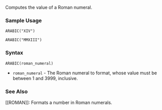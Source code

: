 Computes the value of a Roman numeral.

### Sample Usage

`ARABIC("XIV")`

`ARABIC("MMXIII")`

### Syntax

`ARABIC(roman_numeral)`

* `roman_numeral` - The Roman numeral to format, whose value must be between 1 and 3999, inclusive.

### See Also

[[ROMAN]]: Formats a number in Roman numerals.
